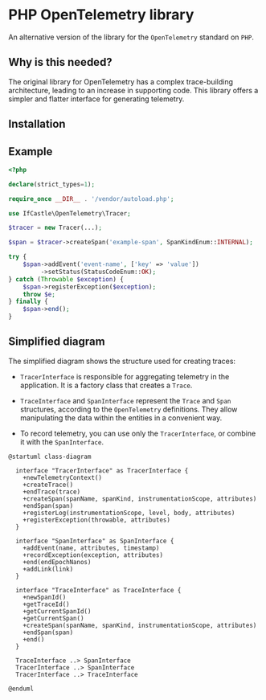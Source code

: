 # PHP OpenTelemetry library

An alternative version of the library for the `OpenTelemetry` standard on `PHP`.

## Why is this needed?

The original library for OpenTelemetry has a complex trace-building architecture, 
leading to an increase in supporting code. 
This library offers a simpler and flatter interface for generating telemetry.

## Installation

## Example

```php
<?php

declare(strict_types=1);

require_once __DIR__ . '/vendor/autoload.php';

use IfCastle\OpenTelemetry\Tracer;

$tracer = new Tracer(...);

$span = $tracer->createSpan('example-span', SpanKindEnum::INTERNAL);

try {
    $span->addEvent('event-name', ['key' => 'value'])
         ->setStatus(StatusCodeEnum::OK);
} catch (Throwable $exception) {
    $span->registerException($exception);
    throw $e;
} finally {
    $span->end();
}
```

## Simplified diagram

The simplified diagram shows the structure used for creating traces:

* `TracerInterface` is responsible for aggregating telemetry in the application. 
It is a factory class that creates a `Trace`.
* `TraceInterface` and `SpanInterface` represent the `Trace` and `Span` structures, 
according to the `OpenTelemetry` definitions. 
They allow manipulating the data within the entities in a convenient way.

* To record telemetry, you can use only the `TracerInterface`, or combine it with the `SpanInterface`.

```puml
@startuml class-diagram

  interface "TracerInterface" as TracerInterface {
    +newTelemetryContext()
    +createTrace()
    +endTrace(trace)
    +createSpan(spanName, spanKind, instrumentationScope, attributes)
    +endSpan(span)
    +registerLog(instrumentationScope, level, body, attributes)
    +registerException(throwable, attributes)
  }

  interface "SpanInterface" as SpanInterface {
    +addEvent(name, attributes, timestamp)
    +recordException(exception, attributes)
    +end(endEpochNanos)
    +addLink(link)
  }

  interface "TraceInterface" as TraceInterface {
    +newSpanId()
    +getTraceId()
    +getCurrentSpanId()
    +getCurrentSpan()
    +createSpan(spanName, spanKind, instrumentationScope, attributes)
    +endSpan(span)
    +end()
  }

  TraceInterface ..> SpanInterface
  TracerInterface ..> SpanInterface
  TracerInterface ..> TraceInterface

@enduml
```